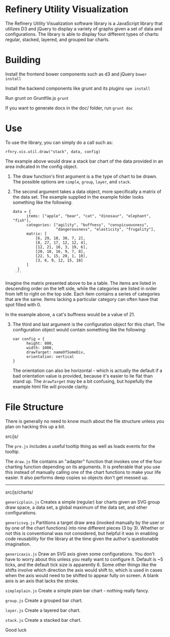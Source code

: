 Refinery Utility Visualization
==============================
The Refinery Utility Visualization software library is a JavaScript library that utilizes D3 and jQuery to display a variety of graphs given a set of data and configurations. The library is able to display four different types of charts: regular, stacked, layered, and grouped bar charts.

Building
========
Install the frontend bower components such as d3 and jQuery
```bower install```

Install the backend components like grunt and its plugins
```npm install```

Run grunt on Gruntfile.js
```grunt```

If you want to generate docs in the doc/ folder, run
```grunt doc```


Use
===
To use the library, you can simply do a call such as:

```rfnry.vis.util.draw("stack", data, config)```

The example above would draw a stack bar chart of the data provided in an area indicated in the config object.

1. The draw function's first argument is a the type of chart to be drawn. The possible options are ```simple```, ```group```, ```layer```, and ```stack```.

2. The second argument takes a data object, more specifically a matrix of the data set. The example supplied in the example folder looks something like the following:

      ```
      data = {
            items: ["apple", "bear", "cat", "dinosaur", "elephant", "fish"],
            categories: ["agility", "buffness", "conspicuousness", 
                         "dangerousness", "elasticity", "frugality"],
            matrix: [
                [6, 29, 18, 30, 7, 2],
                [8, 27, 17, 12, 12, 4],
                [12, 21, 16, 3, 19, 6],
                [20, 18, 16, 9, 7, 8],
                [22, 5, 15, 20, 1, 10],
                [3, 6, 9, 12, 15, 18]
            ]
        }
       ```
  Imagine the matrix presented above to be a table. The items are listed in descending order on the left side, while the categories are listed in order from left to right on the top side. Each item contains a series of categories that are the same. Items lacking a particular category can often have that spot filled with 0.
  
  In the example above, a cat's buffness would be a value of 21.
  
3. The third and last argument is the configuration object for this chart. The configuration object would contain something like the following:

      ```
      var config = {
            height: 800,
            width: 1000,
            drawTarget: nameOfSomeDiv,
            orientation: vertical
      }
      ```
      
      The orientation can also be horizontal - which is actually the default if a bad orientation value is provided, because it's easier to lie flat than stand up. The ```drawTarget``` may be a bit confusing, but hopefully the example html file will provide clarity.


File Structure
=================
There is generally no need to know much about the file structure unless you plan on hacking this up a bit.

src/js/

The ```pre.js``` includes a useful tooltip thing as well as loads events for the tooltip.

The ```draw.js``` file contains an "adapter" function that invokes one of the four charting function depending on its arguments. It is preferable that you use this instead of manually calling one of the chart functions to make your life easier. It also performs deep copies so objects don't get messed up.

---

src/js/charts/

```genericplain.js``` Creates a simple (regular) bar charts given an SVG group draw space, a data set, a global maximum of the data set, and other configurations. 

```genericsvg.js``` Partitions a target draw area (invoked manually by the user or by one of the chart functions) into nine different pieces (3 by 3). Whether or not this is conventional was not considered, but helpful it was in enabling code reusability for the library at the time given the author's questionable imagination.

```genericaxis.js``` Draw an SVG axis given some configurations. You don't have to worry about this unless you really want to configure it. Default is ~5 ticks, and the default tick size is apparently 6. Some other things like the shifts involve which direction the axis would shift to, which is used in cases when the axis would need to be shifted to appear fully on screen. A blank axis is an axis that lacks the stroke.

```simpleplain.js``` Create a simple plain bar chart - nothing really fancy.

```group.js``` Create a grouped bar chart.

```layer.js``` Create a layered bar chart.

```stack.js``` Create a stacked bar chart.



Good luck

